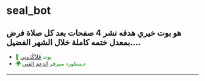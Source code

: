 # seal_bot
<span style="display: flex; align-items: center; justify-content: center;">هو بوت خيري هدفه نشر 4 صفحات بعد كل صلاة فرض بمعدل ختمه كاملة خلال الشهر الفضيل....</span>
---

- <span style="color: green"> 🕋 بوت [فَاذْكُرُونِي](https://discord.com/oauth2/authorize?client_id=728782652454469662&permissions=8&scope=bot%20applications.commands) </span>
- <span style="color: green"> 🌍 ديسكورد سيرفر [الدعم الفني](https://discord.gg/EpZJwpSgka)
---
